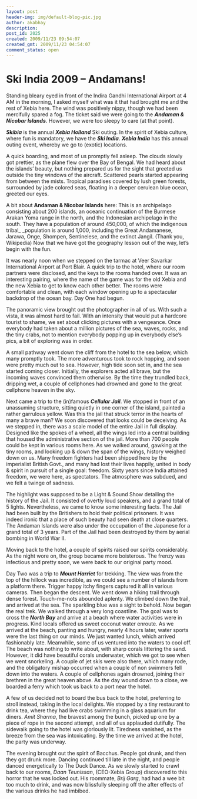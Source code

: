 ```yaml
---
layout: post
header-img: img/default-blog-pic.jpg
author: akabhay
description: 
post_id: 2025
created: 2009/11/23 09:54:07
created_gmt: 2009/11/23 04:54:07
comment_status: open
---
```


<!--Standing bleary eyed in front of the Indira Gandhi International Airport at 4 AM in the morning, I asked myself what was it that had brought me and the rest of Xebia here. The wind was positively nippy, though we had been mercifully spared a fog. The ticket said we were going to the Andaman & Nicobar Islands. However, we were too sleepy to care (at that point).

Skibia is the annual Xebia Holland Ski outing. In the spirit of Xebia culture, where fun is mandatory, we have the Ski India. Xebia India has this annual outing event, whereby we go to (exotic) locations.

A quick boarding, and most of us promptly fell asleep. The clouds slowly got prettier, as the plane flew over the Bay of Bengal. We had heard about the islands’ beauty, but nothing prepared us for the sight that greeted us outside the tiny windows of the aircraft. Scattered pearls started appearing from between the mists. Tropical paradises covered by lush green forests, surrounded by jade colored seas, floating in a deeper cerulean blue ocean, greeted our eyes.-->

# Ski India 2009 – Andamans!

Standing bleary eyed in front of the Indira Gandhi International Airport at 4 AM in the morning, I asked myself what was it that had brought me and the rest of Xebia here. The wind was positively nippy, though we had been mercifully spared a fog. The ticket said we were going to the **_Andaman & Nicobar Islands_**. However, we were too sleepy to care (at that point).

**_Skibia_** is the annual **_Xebia Holland_** Ski outing. In the spirit of Xebia culture, where fun is mandatory, we have the **_Ski India_**. **_Xebia India_** has this annual outing event, whereby we go to (exotic) locations.

A quick boarding, and most of us promptly fell asleep. The clouds slowly got prettier, as the plane flew over the Bay of Bengal. We had heard about the islands’ beauty, but nothing prepared us for the sight that greeted us outside the tiny windows of the aircraft. Scattered pearls started appearing from between the mists. Tropical paradises covered by lush green forests, surrounded by jade colored seas, floating in a deeper cerulean blue ocean, greeted our eyes.

A bit about **Andaman & Nicobar Islands** here: This is an archipelago consisting about 200 islands, an oceanic continuation of the Burmese Arakan Yoma range in the north, and the Indonesian archipelago in the south. They have a population of around 450,000, of which the indigenous tribal_ _population is around 1,000, including the Great Andamanese, Jarawa, Onge, Shompen, Sentinelese, and the extinct Jangil. (Thank you, Wikipedia) Now that we have got the geography lesson out of the way, let’s begin with the fun.

It was nearly noon when we stepped on the tarmac at Veer Savarkar International Airport at Port Blair. A quick trip to the hotel, where our room partners were disclosed, and the keys to the rooms handed over. It was an interesting pairing, where the name of the game was for the old Xebia and the new Xebia to get to know each other better. The rooms were comfortable and clean, with each window opening up to a spectacular backdrop of the ocean bay. Day One had begun.

The panoramic view brought out the photographer in all of us. With such a vista, it was almost hard to fail. With an intensity that would put a hardcore tourist to shame, we set about clicking pictures with a vengeance. Once everybody had taken about a million pictures of the sea, waves, rocks, and the tiny crabs, not to mention everybody popping up in everybody else’s pics, a bit of exploring was in order.

A small pathway went down the cliff from the hotel to the sea below, which many promptly took. The more adventurous took to rock hopping, and soon were pretty much out to sea. However, high tide soon set in, and the sea started coming closer. Initially, the explorers acted all brave, but the incoming waves convinced them otherwise. By the time they trundled back, dripping wet, a couple of cellphones had drowned and gone to the great cellphone heaven in the sky.

Next came a trip to the (in)famous **_Cellular Jail_**. We stopped in front of an unassuming structure, sitting quietly in one corner of the island, painted a rather garrulous yellow. Was this the jail that struck terror in the hearts of many a brave man? We soon discovered that looks could be deceiving. As we stepped in, there was a scale model of the entire Jail in full display. Designed like the spokes of a wheel, all the wings led into a central building that housed the administrative section of the jail. More than 700 people could be kept in various rooms here. As we walked around, gawking at the tiny rooms, and looking up & down the span of the wings, history weighed down on us. Many freedom fighters had been shipped here by the imperialist British Govt., and many had lost their lives happily, united in body & spirit in pursuit of a single goal: freedom. Sixty years since India attained freedom, we were here, as spectators. The atmosphere was subdued, and we felt a twinge of sadness.

The highlight was supposed to be a Light & Sound Show detailing the history of the Jail. It consisted of overtly loud speakers, and a grand total of 5 lights. Nevertheless, we came to know some interesting facts. The Jail had been built by the Britishers to hold their political prisoners. It was indeed ironic that a place of such beauty had seen death at close quarters. The Andaman Islands were also under the occupation of the Japanese for a grand total of 3 years. Part of the Jail had been destroyed by them by aerial bombing in World War II.

Moving back to the hotel, a couple of spirits raised our spirits considerably. As the night wore on, the group became more boisterous. The frenzy was infectious and pretty soon, we were back to our original party mood.

Day Two was a trip to **_Mount Harriet_** for trekking. The view was from the top of the hillock was incredible, as we could see a number of islands from a platform there. Trigger happy itchy fingers captured it all in various cameras. Then began the descent. We went down a hiking trail through dense forest. Touch-me-nots abounded aplenty. We climbed down the trail, and arrived at the sea. The sparkling blue was a sight to behold. Now began the real trek. We walked through a very long coastline. The goal was to cross the **_North Bay_** and arrive at a beach where water activities were in progress. Kind locals offered us sweet coconut water enroute. As we arrived at the beach, panting and hungry, nearly 4 hours later, water sports were the last thing on our minds. We just wanted lunch, which arrived fashionably late. Meanwhile, some of us ventured into the waters to cool off. The beach was nothing to write about, with sharp corals littering the sand. However, it did have beautiful corals underwater, which we got to see when we went snorkeling. A couple of jet skis were also there, which many rode, and the obligatory mishap occurred when a couple of non swimmers fell down into the waters. A couple of cellphones again drowned, joining their brethren in the great heaven above. As the day wound down to a close, we boarded a ferry which took us back to a port near the hotel.

A few of us decided not to board the bus back to the hotel, preferring to stroll instead, taking in the local delights. We stopped by a tiny restaurant to drink tea, where they had live crabs swimming in a glass aquarium for diners. _Amit Sharma_, the bravest among the bunch, picked up one by a piece of rope in the second attempt, and all of us applauded dutifully. The sidewalk going to the hotel was gloriously lit. Tiredness vanished, as the breeze from the sea was intoxicating. By the time we arrived at the hotel, the party was underway.

The evening brought out the spirit of Bacchus. People got drunk, and then they got drunk more. Dancing continued till late in the night, and people danced energetically to The Duck Dance. As we slowly started to crawl back to our rooms, _Daan Teunissan_, (CEO-Xebia Group) discovered to this horror that he was locked out. His roommate, _Brij Garg_, had had a wee bit too much to drink, and was now blissfully sleeping off the after effects of the various drinks he had imbibed.